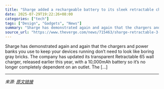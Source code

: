 ```yaml
---
title: "Sharge added a rechargeable battery to its sleek retractable charger"
date: 2025-07-29T19:22:26+08:00
categories: ["tech"]
tags: ["Design", "Gadgets", "News"]
summary: "Sharge has demonstrated again and again that the chargers and power banks you use to keep your devices running don’t need to look like boring gray bricks. The company has updated its transparent Retra"
source_url: "https://www.theverge.com/news/715463/sharge-retractable-3-in-1-power-bank-battery-charger"
---
```


Sharge has demonstrated again and again that the chargers and power banks you use to keep your devices running don’t need to look like boring gray bricks. The company has updated its transparent Retractable 65 wall charger, released earlier this year, with a 10,000mAh battery so it’s no longer completely dependent on an outlet. The [&#8230;]

---

*来源: [原文链接](https://www.theverge.com/news/715463/sharge-retractable-3-in-1-power-bank-battery-charger)*
